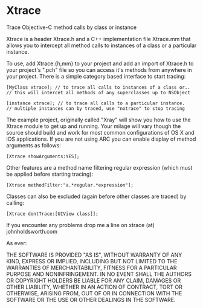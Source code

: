 Xtrace
======

Trace Objective-C method calls by class or instance

Xtrace is a header Xtrace.h and a C++ implementation file Xtrace.mm that allows
you to intercept all method calls to instances of a class or a particular instance.

To use, add Xtrace.{h,mm} to your project and add an import of Xtrace.h to your
project's ".pch" file so you can access it's methods from anywhere in your project.
There is a simple category based interface to start tracing:

	[MyClass xtrace]; // to trace all calls to instances of a class or..
	// this will intercet all methods of any superclasses up to NSObject
	
	[instance xtrace]; // to trace all calls to a particular instance.
	// multiple instances can by traced, use "notrace" to stop tracing
	
The example project, originally called "Xray" will show you how to use the Xtrace module
to get up and running. Your milage will vary though the source should build and work for 
most common configurations of OS X and iOS applications. If you are not using ARC
you can enable display of method arguments as follows:

	[Xtrace showArguments:YES];
	
Other features are a method name filtering regular expression (which must be applied
before starting tracing):

	[Xtrace methodFilter:"a.*regular.*expression"];
	
Classes can also be excluded (again before other classes are traced) by calling:

	[Xtrace dontTrace:[UIView class]];

If you encounter any problems drop me a line on xtrace (at) johnholdsworth.com

As ever:

THE SOFTWARE IS PROVIDED "AS IS", WITHOUT WARRANTY OF ANY KIND, EXPRESS OR IMPLIED, 
INCLUDING BUT NOT LIMITED TO THE WARRANTIES OF MERCHANTABILITY, FITNESS FOR A PARTICULAR 
PURPOSE AND NONINFRINGEMENT. IN NO EVENT SHALL THE AUTHORS OR COPYRIGHT HOLDERS BE LIABLE 
FOR ANY CLAIM, DAMAGES OR OTHER LIABILITY, WHETHER IN AN ACTION OF CONTRACT, TORT OR OTHERWISE, 
ARISING FROM, OUT OF OR IN CONNECTION WITH THE SOFTWARE OR THE USE OR OTHER DEALINGS IN THE SOFTWARE.
